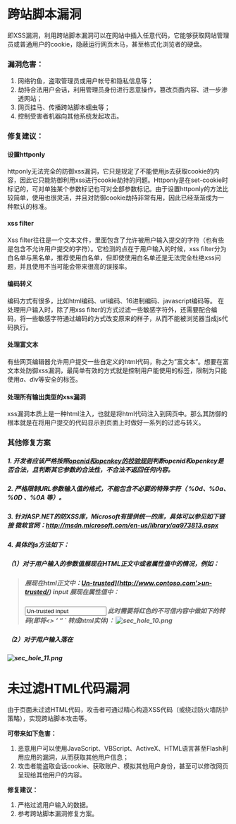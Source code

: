 # 跨站脚本漏洞

即XSS漏洞，利用跨站脚本漏洞可以在网站中插入任意代码，它能够获取网站管理员或普通用户的cookie，隐蔽运行网页木马，甚至格式化浏览者的硬盘。

### **漏洞危害：**

1. 网络钓鱼，盗取管理员或用户帐号和隐私信息等；
2. 劫持合法用户会话，利用管理员身份进行恶意操作，篡改页面内容、进一步渗透网站；
3. 网页挂马、传播跨站脚本蠕虫等；
4. 控制受害者机器向其他系统发起攻击。

### **修复建议：**

#### 设置httponly

httponly无法完全的防御xss漏洞，它只是规定了不能使用js去获取cookie的内容，因此它只能防御利用xss进行cookie劫持的问题。Httponly是在set-cookie时标记的，可对单独某个参数标记也可对全部参数标记。由于设置httponly的方法比较简单，使用也很灵活，并且对防御cookie劫持非常有用，因此已经渐渐成为一种默认的标准。

#### xss filter

Xss filter往往是一个文本文件，里面包含了允许被用户输入提交的字符（也有些是包含不允许用户提交的字符）。它检测的点在于用户输入的时候，xss filter分为白名单与黑名单，推荐使用白名单，但即使使用白名单还是无法完全杜绝xss问题，并且使用不当可能会带来很高的误报率。

#### 编码转义

编码方式有很多，比如html编码、url编码、16进制编码、javascript编码等。
在处理用户输入时，除了用xss filter的方式过滤一些敏感字符外，还需要配合编码，将一些敏感字符通过编码的方式改变原来的样子，从而不能被浏览器当成js代码执行。

#### 处理富文本

有些网页编辑器允许用户提交一些自定义的html代码，称之为”富文本”。想要在富文本处防御xss漏洞，最简单有效的方式就是控制用户能使用的标签，限制为只能使用*a、div*等安全的标签。

#### 处理所有输出类型的xss漏洞

xss漏洞本质上是一种html注入，也就是将html代码注入到网页中。那么其防御的根本就是在将用户提交的代码显示到页面上时做好一系列的过滤与转义。

### 其他**修复方案**

##### 1. 开发者应该严格按照[openid和openkey的校验规则](http://wiki.open.qq.com/wiki/概念和术语#2.1_OpenID)判断openid和openkey是否合法，且判断其它参数的合法性，不合法不返回任何内容。

##### 2. 严格限制URL参数输入值的格式，不能包含不必要的特殊字符（ %0d、%0a、%0D 、%0A 等）。

##### 3. 针对ASP.NET的防XSS库，Microsoft有提供统一的库，具体可以参见如下链接 微软官网：http://msdn.microsoft.com/en-us/library/aa973813.aspx

##### 4. 具体的js方法如下：

##### （1）对于用户输入的参数值展现在HTML正文中或者属性值中的情况，例如：

> ##### 展现在html正文中：<a href='[http://www.contoso.com'>Un-trusted](http://www.contoso.com'>un-trusted/) input</a> 展现在属性值中：
>
> ##### <input name="searchword" value="Un-trusted input"> 此时需要将红色的不可信内容中做如下的转码(即将<> ‘ “ ` 转成html实体)： ![sec\_hole\_10.png](http://qzonestyle.gtimg.cn/qzone/vas/opensns/res/img/sec_hole_10.png)

##### （2）对于用户输入落在<script>的内容中的情况，例如:

> ##### <script type="text/javascript"> … var mymsg="Un-trusted input"; var uin=Un-trusted input; … </script>
>
> ##### ![sec\_hole\_11.png](http://qzonestyle.gtimg.cn/qzone/vas/opensns/res/img/sec_hole_11.png)

# 未过滤HTML代码漏洞

由于页面未过滤HTML代码，攻击者可通过精心构造XSS代码（或绕过防火墙防护策略），实现跨站脚本攻击等。

**可带来如下危害：**

1. 恶意用户可以使用JavaScript、VBScript、ActiveX、HTML语言甚至Flash利用应用的漏洞，从而获取其他用户信息；
2. 攻击者能盗取会话cookie、获取账户、模拟其他用户身份，甚至可以修改网页呈现给其他用户的内容。

**修复建议：**

1. 严格过滤用户输入的数据。
2. 参考跨站脚本漏洞修复方案。